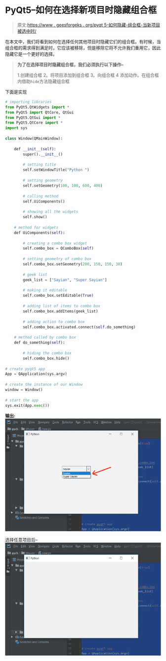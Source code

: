 # PyQt5–如何在选择新项目时隐藏组合框

> 原文:[https://www . geesforgeks . org/pyqt 5-如何隐藏-组合框-当新项目被选中时/](https://www.geeksforgeeks.org/pyqt5-how-to-hide-combobox-when-new-item-get-selected/)

在本文中，我们将看到如何在选择任何其他项目时隐藏它们的组合框。有时候，当组合框的需求得到满足时，它应该被移除，但是移除它将不允许我们重用它，因此隐藏它是一个更好的选择。

> **为了在选择项目时隐藏组合框，我们必须执行以下操作–**
> 
> 1.创建组合框
> 2。将项目添加到组合框
> 3。向组合框
> 4 添加动作。在组合框内借助`hide`方法隐藏组合框

下面是实现

```py
# importing libraries
from PyQt5.QtWidgets import * 
from PyQt5 import QtCore, QtGui
from PyQt5.QtGui import * 
from PyQt5.QtCore import * 
import sys

class Window(QMainWindow):

    def __init__(self):
        super().__init__()

        # setting title
        self.setWindowTitle("Python ")

        # setting geometry
        self.setGeometry(100, 100, 600, 400)

        # calling method
        self.UiComponents()

        # showing all the widgets
        self.show()

    # method for widgets
    def UiComponents(self):

        # creating a combo box widget
        self.combo_box = QComboBox(self)

        # setting geometry of combo box
        self.combo_box.setGeometry(200, 150, 150, 30)

        # geek list
        geek_list = ["Sayian", "Super Sayian"]

        # making it editable
        self.combo_box.setEditable(True)

        # adding list of items to combo box
        self.combo_box.addItems(geek_list)

        # adding action to combo box
        self.combo_box.activated.connect(self.do_something)

    # method called by combo box
    def do_something(self):

        # hiding the combo box
        self.combo_box.hide()

# create pyqt5 app
App = QApplication(sys.argv)

# create the instance of our Window
window = Window()

# start the app
sys.exit(App.exec())
```

**输出:**
![](img/a1c5d083ea0496c85345a475e2600089.png)

选择任意项目后–
![](img/be94ec288e3c73821052de9a26422da5.png)